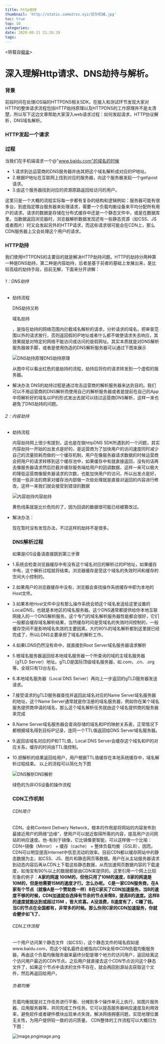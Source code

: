 ```yaml
---
title: http劫持
thumbnail: 'http://static.come2rss.xyz/尼尔机械.jpg'
toc: true
top: 10
categories:
date: 2020-08-31 21:26:39
tags:
---
```






<转载自[掘金](https://juejin.im/post/6844903495485636615)>

# 深入理解Http请求、DNS劫持与解析。

### 背景

前段时间在处理iOS端的HTTPDNS相关SDK，在接入和测试环节发现大家对HTTP的整体请求流程包括HTTP劫持原理以及HTTPDNS的工作原理并不是太清楚，所以写下这边文章帮助大家深入web请求过程：如何发起请求，HTTP协议解析，DNS域名解析。

### HTTP发起一个请求

<!-- more -->

### 过程

当我们在手机端请求一个@"www.baidu.com"的域名的时候

- 1.请求到达运营商的DNS服务器并由其把这个域名解析成对应的IP地址。
- 2.根据IP地址在互联网上找到对应的服务器，向这个服务器发起一个get\post请求。
- 3.由这个服务器找到对应的资源原路返回给访问的用户。

这里只是一个大概的流程实际每一步都有复杂的结构和逻辑例如：服务器可能有很多台，到底指定哪台服务器来处理请求，需要一个负载均衡设备来平均分配所有用户的请求。请求的数据是存储在分布式缓存中还是一个静态文件中，或是在数据库里。当数据返回浏览器时，浏览器解析数据发现还有一些静态资源（如CSS、JS或者图片）时又会发起另外的HTTP请求，而这些请求很可能会在CDN上，那么CDN服务器上又会处理这个用户的请求。

### HTTP劫持

我们使用HTTPDNS的主要目的就是解决HTTP劫持问题。HTTP的劫持分两种第一种是DNS劫持，第二种是内容劫持，后者是基于前者的基础上发展出来，是比较高级的劫持手段，目前无解，下面来分开讲解：

###### 1：DNS劫持

- 劫持流程

  DNS劫持又称

  域名劫持

  ，是指在劫持的网络范围内拦截域名解析的请求，分析请求的域名，把审查范围以外的请求放行，否则返回假的IP地址或者什么都不做使请求失去响应，其效果就是对特定的网络不能访问或访问的是假网址。其实本质就是对DNS解析服务器做手脚，或者是使用伪造的DNS解析服务器可以通过下图来展示

  ![DNS劫持原理](http://static.come2rss.xyz/eadef534e6c4347b6e2e6feb91e97b89)DNS劫持原理

  从图中可以看出红色的是劫持的流程，劫持后将你的请求转发到一个虚假的服务器。

- 解决办法
  DNS的劫持过程是通过攻击运营商的解析服务器来达到目的。我们可以不用运营商的DNS解析而使用自己的解析服务器或者是提前在自己的App中将解析好的域名以IP的形式发出去就可以绕过运营商DNS解析，这样一来也避免了DNS劫持的问题。

###### 2：内容劫持

- 劫持流程

  内容劫持网上很少有提到，这也是在做httpDNS SDK所遇到的一个问题，其实内容劫持一开始的出发点是好的，是运营商为了加快用户的访问速度同时减少自己的流量损耗而做的一个缓存机制，用户在像服务器请求数据的时候运营商会把用户的请求转移到这个缓存池中，如果缓存中有就直接返回，没有的话再去像服务器请求然后拦截并缓存服务端给用户的回调数据，这样一来可以极大的降低运营商像服务器请求的次数，也能加快用户的访问，所以出发点是好，但是一些非法的商家对缓存池内部做一次些处理就是直接对返回的内容进行修改，这样一来我们就会接受到错误的数据

  ![内容劫持](http://static.come2rss.xyz/6216c715bb9f605d7c2c7f1577a2afb4)内容劫持

  黄色线条就是比价危险的了，因为回调的数据很可能已经被篡改过。

- 解决办法：

  现在暂时没有发现办法，不过这样的劫持不是很多。

  ### DNS解析过程

  如果是iOS设备请直接跳到第三步骤

- 1.系统会检查浏览器缓存中有没有这个域名对应的解析过的IP地址，如果缓存中有，这个解析过程就将结束。浏览器缓存是受这个域名的失效时间和缓存的空间大小控制的。

- 2.如果用户的浏览器缓存中没有，浏览器会查找操作系统缓存中即为本地的Host文件。

- 3.如果本地Host文件中没有那么操作系统会把这个域名发送给这里设置的LocalDNS，也就是本地区的域名服务器。这个DNS通常都提供给你本地互联网接入的一个DNS解析服务。这个专门的域名解析服务器性能都会很好，它们一般都会缓存域名解析结果，当然缓存时间是受域名的失效时间控制的，一般缓存空间不是影响域名失效的主要因素。大约90%的域名解析都到这里就已经完成了，所以LDNS主要承担了域名的解析工作。

- 4.如果LDNS仍然没有命中，就直接到Root Server域名服务器请求解析

- 5.根域名服务器返回给本地域名服务器一个所查询的域的主域名服务器（gTLD Server）地址。gTLD是国际顶级域名服务器，如.com，.cn、.org等。全球只有13台左右。

- 6.本地域名服务器（Local DNS Server）再向上一步返回的gTLD服务器发送请求。

- 7.接受请求的gTLD服务器查找并返回此域名对应的Name Server域名服务器的地址，这个Name Server通常就是你注册的域名服务器，例如你在某个域名服务提供商申请的域名，那么这个域名解析任务就由这个域名提供商的服务器来完成

- 8.Name Server域名服务器会查询存储的域名和IP的映射关系表，正常情况下都根据域名得到目标IP记录，连同一个TTL值返回给DNS Server域名服务器。

- 9.返回该域名对应的IP和TTL值，Local DNS Server会缓存这个域名和IP的对应关系，缓存的时间由TTL值控制。

- 10.把解析的结果返回给用户，用户根据TTL值缓存在本地系统缓存中，域名解析过程结束。
  以上的流程可以简化为下图

  ![DNS解析](http://static.come2rss.xyz/faff9bb6a46a8114d87de846342e3e9c)DNS解析

  绿色的为非iOS设备的操作流程

  

  ### CDN工作机制

  ###### CDN简介

  CDN，全称Content Delivery Network，根本的作用是将网站的内容发布到最接近用户的网络“边缘”，使用户可以就近取得所需的内容，提高用户访问网站的响应速度。他-有别于镜像，它比镜像更智能，可以这样做一个比喻：CDN=镜像（Mirror） + 缓存（cache） + 整体负载均衡（GSLB），因而，CDN可以明显提高Internet中信息流动的效率。目前CDN都以缓存网站中的静态数据为主，如CSS、JS、图片和静态网页等数据。用户在从主站服务器请求到动态内容后再从CDN上下载这些静态数据，从而加速网页数据内容的下载速度，如淘宝有90%以上的数据都是由CDN来提供的。这里引用一个网上比较形象的例子：**A家的网速 100M的，但他只用了10M的速度，B家的网速是10M的，但是他需要15M的速度才行。怎么办呢。 C是一家CDN服务商，在A家有个节点（就像A是一个赞助商一样）B在C家买了CDN加速服务。当B的速度不够的时候，CDN加速就会选择有节余的节点来帮B，提高B的速度。这样B的速度就能达到或超过15M ，皆大欢喜。A没浪费，B速度有了，C赚了钱。 当C的节点在全国都有，非常多的时候。那么你用C家的CDN加速服务，你就会健步如飞了**。

  ###### CDN工作流程

  一个用户访问某个静态文件（如CSS），这个静态文件的域名假如是www.baidu.com，而这个域名最终会被指向CDN全局中CDN负载均衡服务器，再由这个负载均衡服务器来最终分配是哪个地方的访问用户，返回给离这个访问用户最近的CDN节点。之后用户就直接去这个CDN节点访问这个静态文件了，如果这个节点中请求的文件不存在，就会再回到源站去获取这个文件，然后再返回给用户。

  ###### 负载均衡

  负载均衡就是对工作任务进行平衡、分摊到多个操作单元上执行，如图片服务器、应用服务器等，共同完成工作任务。它可以提高服务器响应速度及利用效率，避免软件或者硬件模块出现单点失效，解决网络拥塞问题，实现地理位置无关性，为用户提供较一致的访问质量。
  CDN整体的工作流程可以大概归为下图：

  ![image.png](http://static.come2rss.xyz/1d9dc24ad200fb1e8e08a628c028928a)image.png

  

  ### 






